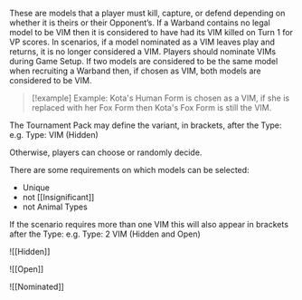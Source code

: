 These are models that a player must kill, capture, or defend depending on whether it is theirs or their Opponent’s.
If a Warband contains no legal model to be VIM then it is considered to have had its VIM killed on Turn 1 for VP scores.
In scenarios, if a model nominated as a VIM leaves play and returns, it is no longer considered a VIM. Players should nominate VIMs during Game Setup. If two models are considered to be the same model when recruiting a Warband then, if chosen as VIM, both models are considered to be VIM.

> [!example]
> Example: Kota's Human Form is chosen as a VIM, if she is replaced with her Fox Form then Kota's Fox Form is still the VIM.

The Tournament Pack may define the variant, in brackets, after the Type:
e.g. Type: VIM (Hidden)

Otherwise, players can choose or randomly decide.

There are some requirements on which models can be selected:
- Unique
- not [[Insignificant]]
- not Animal Types

If the scenario requires more than one VIM this will also appear in brackets after the Type:
e.g. Type: 2 VIM (Hidden and Open)

![[Hidden]]

![[Open]]

![[Nominated]]